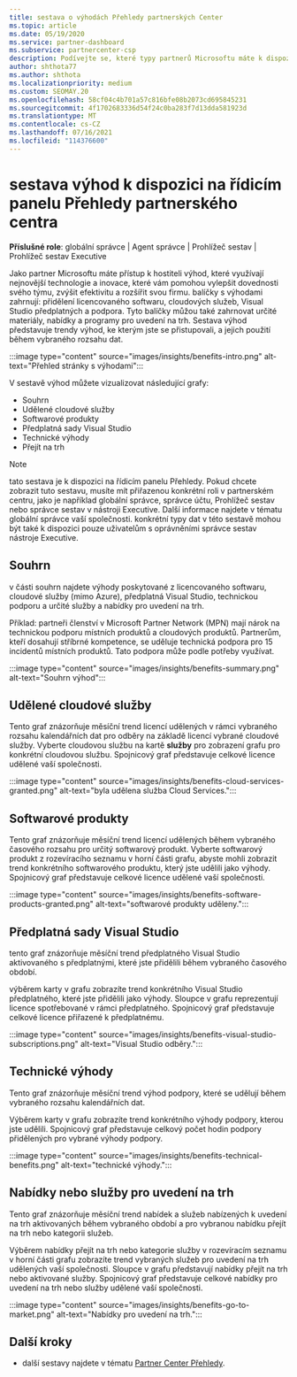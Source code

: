 ```yaml
---
title: sestava o výhodách Přehledy partnerských Center
ms.topic: article
ms.date: 05/19/2020
ms.service: partner-dashboard
ms.subservice: partnercenter-csp
description: Podívejte se, které typy partnerů Microsoftu máte k dispozici, abyste mohli lépe rozšiřovat vaše podnikání, zlepšovat efektivitu a zvyšovat dovednosti svého týmu.
author: shthota77
ms.author: shthota
ms.localizationpriority: medium
ms.custom: SEOMAY.20
ms.openlocfilehash: 58cf04c4b701a57c816bfe08b2073cd695845231
ms.sourcegitcommit: 4f1702683336d54f24c0ba283f7d13dda581923d
ms.translationtype: MT
ms.contentlocale: cs-CZ
ms.lasthandoff: 07/16/2021
ms.locfileid: "114376600"
---
```

# <a name="benefits-report-available-from-the-partner-center-insights-dashboard"></a>sestava výhod k dispozici na řídicím panelu Přehledy partnerského centra

**Příslušné role**: globální správce | Agent správce | Prohlížeč sestav | Prohlížeč sestav Executive

Jako partner Microsoftu máte přístup k hostiteli výhod, které využívají nejnovější technologie a inovace, které vám pomohou vylepšit dovednosti svého týmu, zvýšit efektivitu a rozšířit svou firmu. balíčky s výhodami zahrnují: přidělení licencovaného softwaru, cloudových služeb, Visual Studio předplatných a podpora. Tyto balíčky můžou také zahrnovat určité materiály, nabídky a programy pro uvedení na trh. Sestava výhod představuje trendy výhod, ke kterým jste se přistupovali, a jejich použití během vybraného rozsahu dat.

:::image type="content" source="images/insights/benefits-intro.png" alt-text="Přehled stránky s výhodami":::

V sestavě výhod můžete vizualizovat následující grafy:

- Souhrn
- Udělené cloudové služby
- Softwarové produkty
- Předplatná sady Visual Studio
- Technické výhody
- Přejít na trh

 > [!NOTE]
 > tato sestava je k dispozici na řídicím panelu Přehledy. Pokud chcete zobrazit tuto sestavu, musíte mít přiřazenou konkrétní roli v partnerském centru, jako je například globální správce, správce účtu, Prohlížeč sestav nebo správce sestav v nástroji Executive. Další informace najdete v tématu globální správce vaší společnosti. konkrétní typy dat v této sestavě mohou být také k dispozici pouze uživatelům s oprávněními správce sestav nástroje Executive.

## <a name="summary"></a>Souhrn

v části souhrn najdete výhody poskytované z licencovaného softwaru, cloudové služby (mimo Azure), předplatná Visual Studio, technickou podporu a určité služby a nabídky pro uvedení na trh.

Příklad: partneři členství v Microsoft Partner Network (MPN) mají nárok na technickou podporu místních produktů a cloudových produktů. Partnerům, kteří dosahují stříbrné kompetence, se uděluje technická podpora pro 15 incidentů místních produktů. Tato podpora může podle potřeby využívat. 

:::image type="content" source="images/insights/benefits-summary.png" alt-text="Souhrn výhod":::

## <a name="cloud-services-granted"></a>Udělené cloudové služby

Tento graf znázorňuje měsíční trend licencí udělených v rámci vybraného rozsahu kalendářních dat pro odběry na základě licencí vybrané cloudové služby.
Vyberte cloudovou službu na kartě **služby** pro zobrazení grafu pro konkrétní cloudovou službu. Spojnicový graf představuje celkové licence udělené vaší společnosti.

:::image type="content" source="images/insights/benefits-cloud-services-granted.png" alt-text="byla udělena služba Cloud Services.":::

## <a name="software-products"></a>Softwarové produkty

Tento graf znázorňuje měsíční trend licencí udělených během vybraného časového rozsahu pro určitý softwarový produkt. Vyberte softwarový produkt z rozevíracího seznamu v horní části grafu, abyste mohli zobrazit trend konkrétního softwarového produktu, který jste udělili jako výhody. Spojnicový graf představuje celkové licence udělené vaší společnosti.

:::image type="content" source="images/insights/benefits-software-products-granted.png" alt-text="softwarové produkty uděleny.":::

## <a name="visual-studio-subscriptions"></a>Předplatná sady Visual Studio

tento graf znázorňuje měsíční trend předplatného Visual Studio aktivovaného s předplatnými, které jste přidělili během vybraného časového období.

výběrem karty v grafu zobrazíte trend konkrétního Visual Studio předplatného, které jste přidělili jako výhody. Sloupce v grafu reprezentují licence spotřebované v rámci předplatného. Spojnicový graf představuje celkové licence přiřazené k předplatnému.

:::image type="content" source="images/insights/benefits-visual-studio-subscriptions.png" alt-text="Visual Studio odběry.":::

## <a name="technical-benefits"></a>Technické výhody

Tento graf znázorňuje měsíční trend výhod podpory, které se udělují během vybraného rozsahu kalendářních dat.

Výběrem karty v grafu zobrazíte trend konkrétního výhody podpory, kterou jste udělili. Spojnicový graf představuje celkový počet hodin podpory přidělených pro vybrané výhody podpory.

:::image type="content" source="images/insights/benefits-technical-benefits.png" alt-text="technické výhody.":::

## <a name="go-to-market-offers-or-services"></a>Nabídky nebo služby pro uvedení na trh

Tento graf znázorňuje měsíční trend nabídek a služeb nabízených k uvedení na trh aktivovaných během vybraného období a pro vybranou nabídku přejít na trh nebo kategorii služeb.

Výběrem nabídky přejít na trh nebo kategorie služby v rozevíracím seznamu v horní části grafu zobrazíte trend vybraných služeb pro uvedení na trh udělených vaší společnosti. Sloupce v grafu představují nabídky přejít na trh nebo aktivované služby. Spojnicový graf představuje celkové nabídky pro uvedení na trh nebo služby udělené vaší společnosti.

:::image type="content" source="images/insights/benefits-go-to-market.png" alt-text="Nabídky pro uvedení na trh.":::

## <a name="next-steps"></a>Další kroky

- další sestavy najdete v tématu [Partner Center Přehledy](partner-center-insights.md).
